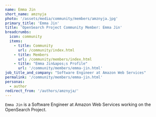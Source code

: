 ```yaml
---
name: Emma Jin 
short_name: amznyja
photo: '/assets/media/community/members/amznyja.jpg'
primary_title: 'Emma Jin'
title: 'OpenSearch Project Community Member: Emma Jin'
breadcrumbs:
  icon: community
  items:
    - title: Community
      url: /community/index.html
    - title: Members
      url: /community/members/index.html
    - title: "Emma Jin&apos;s Profile"
      url: '/community/members/emma-jin.html'
job_title_and_company: "Software Engineer at Amazon Web Services"
permalink: '/community/members/emma-jin.html'
personas:
  - author
redirect_from: '/authors/amznyja/'
---
```


`Emma Jin` is a Software Engineer at Amazon Web Services working on the OpenSearch Project.
